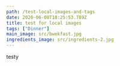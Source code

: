 ```yaml
---
path: /test-local-images-and-tags
date: 2020-06-08T18:25:53.789Z
title: test for local images
tags: ["Dinner"]
main_image: src/bwekfast.jpg
ingredients_image: src/ingredients-2.jpg
---
```


testy
